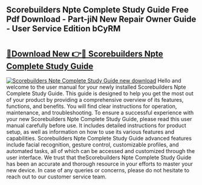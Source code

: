 ## Scorebuilders Npte Complete Study Guide Free Pdf Download - Part-jiN New Repair Owner Guide - User Service Edition bCyRM

# <h2><a href="http://bc83425.oget.top/?id=Scorebuilders+Npte+Complete+Study+Guide">🔗Download New 👉🔴 Scorebuilders Npte Complete Study Guide</a></h2>

[![Scorebuilders Npte Complete Study Guide new download](https://i.imgur.com/5g1atiW.png)](http://bc83425.oget.top/?id=Scorebuilders+Npte+Complete+Study+Guide)
Hello and welcome to the user manual for your newly installed Scorebuilders Npte Complete Study Guide. This guide is designed to help you get the most out of your product by providing a comprehensive overview of its features, functions, and benefits. You will find clear instructions for operation, maintenance, and troubleshooting. To ensure a successful experience with your new Scorebuilders Npte Complete Study Guide, please read this user manual carefully before use. It includes detailed instructions for product setup, as well as information on how to use its various features and capabilities. Scorebuilders Npte Complete Study Guide advanced features include facial recognition, gesture control, customizable profiles, and automated tasks, all of which can be accessed and customized through the user interface. We trust that theScorebuilders Npte Complete Study Guide has been an accurate and thorough resource in your efforts to master your new device. In case of any queries or concerns, please do not hesitate to reach out to our customer service team.
